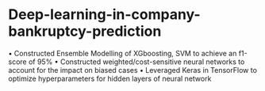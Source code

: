 # Deep-learning-in-company-bankruptcy-prediction
• Constructed Ensemble Modelling of XGboosting, SVM to achieve an f1-score of 95%
• Constructed weighted/cost-sensitive neural networks to account for the impact on biased cases
• Leveraged Keras in TensorFlow to optimize hyperparameters for hidden layers of neural network

